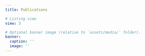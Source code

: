 ```yaml
---
title: Publications

# Listing view
view: 3

# Optional banner image (relative to `assets/media/` folder).
banner:
  caption: ''
  image: ''
---
```

